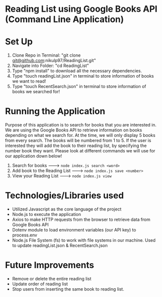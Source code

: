# Reading List using Google Books API (Command Line Application)

# Set Up

1. Clone Repo in Terminal: "git clone git@github.com:nikulp97/ReadingList.git"
2. Navigate into Folder: "cd ReadingList"
3. Type "npm install" to download all the necessary dependencies.
4. Type "touch readingList.json" in terminal to store information of books we want to read!
5. Type "touch RecentSearch.json" in terminal to store information of books we searched for!

# Running the Application

Purpose of this application is to search for books that you are interested in. We are
using the Google Books API to retrieve information on books depending on what we search for.
At the time, we will only display 5 books from every search. The books will be numbered from
1 to 5. If the user is interested they will add the book to their reading list, by specifying
the number book they want. Please look at different commands we will use for our application
down below!

1. Search for books ---> `node index.js search <word>`
2. Add book to the Reading List ---> `node index.js save <number>`
3. View your Reading List ---> `node index.js view`

# Technologies/Libraries used

- Utilized Javascript as the core language of the project
- Node.js to execute the application
- Axios to make HTTP requests from the browser to retrieve data from Google Books API
- Dotenv module to load environment variables (our API key) to process.env
- Node.js File System (fs) to work with file systems in our machine. Used to update readingList.json & RecentSearch.json

# Future Improvements

- Remove or delete the entire reading list
- Update order of reading list
- Stop users from inserting the same book to reading list.
